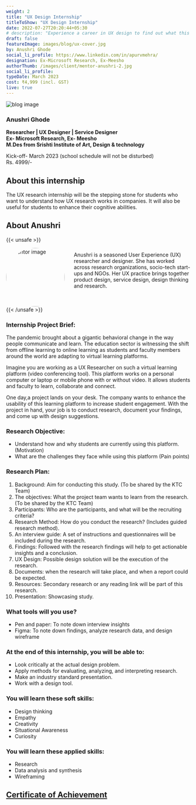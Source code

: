 ```yaml
---
weight: 2
title: "UX Design Internship"
titleToShow: "UX Design Internship"
date: 2022-07-27T20:20:44+05:30
# description: "Experience a career in UX design to find out what this new age career entails."
draft: false
featureImage: images/blog/ux-cover.jpg
by: Anushri Ghode
social_li_profile: https://www.linkedin.com/in/apurvmehra/
designation: Ex-Microsoft Research, Ex-Meesho
authorThumb: /images/client/mentor-anushri-2.jpg
social_li_profile:
typeDate: March 2023
cost: ₹4,999 (incl. GST) 
live: true
---
```


![blog image](/images/blog/ux-post-1.jpg)  
### Anushri Ghode
**Researcher | UX Designer | Service Designer**  
**Ex- Microsoft Research, Ex- Meesho**  
**M.Des from Srishti Institute of Art, Design & technology**

Kick-off- March 2023 (school schedule will not be disturbed)  
Rs. 4999/-

## About this internship

The UX research internship will be the stepping stone for students who want to understand how UX research works in companies. It will also be useful for students to enhance their cognitive abilities.

## About Anushri
{{< unsafe >}}
<div style="display: inline-block; ">
<img src="/images/client/mentor-anushri-2.jpeg" alt="mentor image" style="border-radius: 50%; height: 160px; width: 160px; float: left; margin-right: 5%;"/>
<p style="margin-top: 2%;">
Anushri is a seasoned User Experience (UX) researcher and designer. She has  worked across research organizations, socio-tech start-ups and NGOs. Her UX practice brings together product design, service design, design thinking and research.
</p>
</div>
{{< /unsafe >}}
<br/>


### Internship Project Brief: 

The pandemic brought about a gigantic behavioral change in the way people communicate and learn. The education sector is witnessing the shift from offline learning to online learning as students and faculty members around the world are adapting to virtual learning platforms.

Imagine you are working as a UX Researcher on such a virtual learning platform (video conferencing tool). This platform works on a personal computer or laptop or mobile phone with or without video. It allows students and faculty to learn, collaborate and connect. 

One day,a project lands on your desk. The company wants to enhance the usability of this learning platform to increase student engagement. With the project in hand, your job is to conduct research, document your findings, and come up with design suggestions. 


### Research Objective:
* Understand how and why students are currently using this platform. (Motivation)
* What are the challenges they face while using this platform (Pain points)

### Research Plan:
1. Background: Aim for conducting this study. (To be shared by the KTC Team)
2. The objectives: What the project team wants to learn from the research. (To be shared by the KTC Team)
3. Participants: Who are the participants, and what will be the recruiting criteria?
4. Research Method: How do you conduct the research? (Includes guided research method).
5. An interview guide: A set of instructions and questionnaires will be included during the research. 
6. Findings: Followed with the research findings will help to get actionable insights and a conclusion.
7. UX Design: Possible design solution will be the execution of the research.
8. Documents: when the research will take place, and when a report could be expected.
9. Resources: Secondary research or any reading link will be part of this research.
10. Presentation: Showcasing study.

### What tools will you use?
* Pen and paper: To note down interview insights
* Figma: To note down findings, analyze research data, and design wireframe

### At the end of this internship, you will be able to:
* Look critically at the actual design problem.
* Apply methods for evaluating, analyzing, and interpreting research.
* Make an industry standard presentation.
* Work with a design tool.

### You will learn these soft skills:
* Design thinking
* Empathy
* Creativity
* Situational Awareness
* Curiosity

### You will learn these applied skills:
* Research 
* Data analysis and synthesis
* Wireframing

## [Certificate of Achievement](https://drive.google.com/file/d/12i0jQZdKIiqxwo-xRPep03LOCoVM1f8b/view?usp=share_link)

